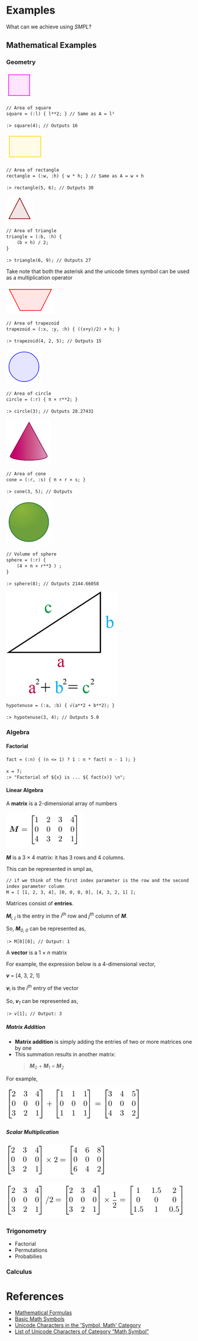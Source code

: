 # Examples

What can we achieve using _SMPL_?



## Mathematical Examples



### Geometry

![Square Shape](/.attachments/quadrado.png)

```
// Area of square
square = (:l) { l**2; } // Same as A = l²

:> square(4); // Outputs 16
```
![Rectangle Shape](/.attachments/retangulo.png)

```
// Area of rectangle
rectangle = (:w, :h) { w * h; } // Same as A = w × h

:> rectangle(5, 6); // Outputs 30
```

![Triangle](/.attachments/triangulo.png)
```
// Area of triangle
triangle = (:b, :h) {
    (b × h) / 2;
}

:> triangle(6, 9); // Outputs 27
```
Take note that both the asterisk and the unicode times symbol can be used as a multiplication operator

![Trapezoid](/.attachments/trapezio.png)

```
// Area of trapezoid
trapezoid = (:x, :y, :h) { ((x+y)/2) × h; }

:> trapezoid(4, 2, 5); // Outputs 15
```

![Circle](/.attachments/circulo.png)

```
// Area of circle
circle = (:r) { π × r**2; }

:> circle(3); // Outputs 28.27431
```

![Cone](/.attachments/cone.png)

```
// Area of cone
cone = (:r, :s) { π × r × s; }

:> cone(3, 5); // Outputs
```

![Sphere](/.attachments/esfera.png)
```
// Volume of sphere
sphere = (:r) {
    (4 × π × r**3 ) ;
}

:> sphere(8); // Outputs 2144.66058

```

![Pythagoras Theorem](/.attachments/pythagoras-theorem.png)

```
hypotenuse = (:a, :b) { √(a**2 + b**2); }

:> hypotenuse(3, 4); // Outputs 5.0
```

### Algebra

#### Factorial

```
fact = (:n) { (n <= 1) ? 1 : n * fact( n - 1 ); }

x = 7;
:> "Factorial of ${x} is ... ${ fact(x)} \n";
```


#### Linear Algebra

A **matrix** is a 2-dimensional array of numbers

![3 x 4 Matrix](/.attachments/3x4-matrix.png)

_**M**_ is a 3 × 4 matrix: it has 3 rows and 4 columns.

This can be represented in smpl as,

```
// if we think of the first index parameter is the row and the second index parameter column
M = [ [1, 2, 3, 4], [0, 0, 0, 0], [4, 3, 2, 1] ];
```

Matrices consist of **entries**.

_**M**<sub>i, j</sub>_ is the entry in the _i<sup>th</sup>_ row and _j<sup>th</sup>_ column of _**M**_.

So, _**M**<sub>0, 0</sub>_ can be represented as,

```
:> M[0][0]; // Output: 1
```

A **vector** is a 1 × _n_ matrix

For example, the expression below is a 4-dimensional vector,

_**v**_ = [4, 3, 2, 1]

_**v**_<sub>i</sub> is the _i<sup>th</sup>_ entry of the vector

So, _**v**<sub>1</sub>_ can be represented as,

```
:> v[1]; // Output: 3
```
##### Matrix Addition

- **Matrix addition** is simply adding the entries of two or more matrices one by one
- This summation results in another matrix:
  > _**M**<sub>0</sub>_ + _**M**<sub>1</sub>_ = _**M**<sub>2</sub>_

For example,

![Matrix Addition](/.attachments/matrix-addition.png)



##### Scalar Multiplication


![Scalar Multiplication](/.attachments/scalar-multiplication.png)

![Scalar Division](/.attachments/scalar-division.png)

### Trigonometry


 - Factorial
 - Permutations
 - Probabilies

### Calculus


# References

 - [Mathematical Formulas](https://www.matematica.pt/en/useful/math-formulas.php)
 - [Basic Math Symbols](https://www.rapidtables.com/math/symbols/Basic_Math_Symbols.html)
 - [Unicode Characters in the 'Symbol, Math' Category](https://www.fileformat.info/info/unicode/category/Sm/list.htm)
 - [List of Unicode Characters of Category “Math Symbol”](https://www.compart.com/en/unicode/category/Sm)